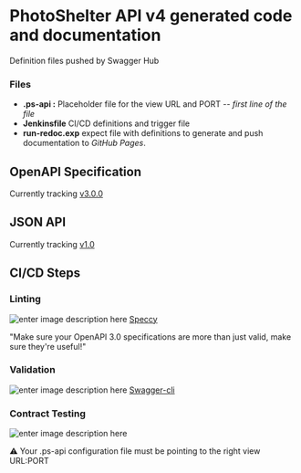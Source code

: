# PhotoShelter API v4 generated code and documentation

Definition files pushed by Swagger Hub


### Files

 - **.ps-api :** Placeholder file for the view URL and PORT 
 -- *first line of the file*
 - **Jenkinsfile** CI/CD definitions and trigger file
 - **run-redoc.exp** expect file with definitions to generate and push documentation to *GitHub Pages*.


## OpenAPI Specification

Currently tracking [v3.0.0](https://github.com/OAI/OpenAPI-Specification/blob/master/versions/3.0.0.md)


## JSON API

Currently tracking [v1.0]([https://jsonapi.org/format/1.0/](https://jsonapi.org/format/1.0/))

## CI/CD Steps

### Linting 
![enter image description here](https://avatars0.githubusercontent.com/u/4072897?s=200&v=4=25x)
[Speccy](https://github.com/wework/speccy)
	
"Make sure your OpenAPI 3.0 specifications are more than just valid, make sure they're useful!" 
### Validation
![enter image description here](https://avatars1.githubusercontent.com/u/43750074?s=200&v=4=25x)
[Swagger-cli](https://github.com/APIDevTools/swagger-cli)
### Contract Testing
![enter image description here](https://raw.githubusercontent.com/apiaryio/dredd/master/docs/_static/images/dredd.png)

:warning: Your .ps-api configuration file must be pointing to the right view URL:PORT


